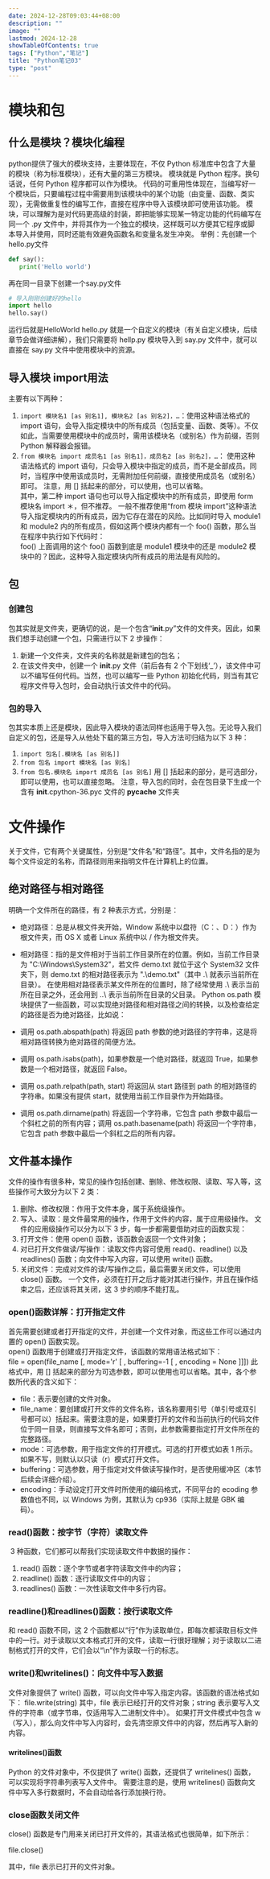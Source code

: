 ```yaml
---
date: 2024-12-28T09:03:44+08:00
description: ""
image: ""
lastmod: 2024-12-28
showTableOfContents: true
tags: ["Python","笔记"]
title: "Python笔记03"
type: "post"
---
```

# 模块和包
## 什么是模块？模块化编程
python提供了强大的模块支持，主要体现在，不仅 Python 标准库中包含了大量的模块（称为标准模块），还有大量的第三方模块。
模块就是 Python 程序。换句话说，任何 Python 程序都可以作为模块。
代码的可重用性体现在，当编写好一个模块后，只要编程过程中需要用到该模块中的某个功能（由变量、函数、类实现），无需做重复性的编写工作，直接在程序中导入该模块即可使用该功能。
模块，可以理解为是对代码更高级的封装，即把能够实现某一特定功能的代码编写在同一个 .py 文件中，并将其作为一个独立的模块，这样既可以方便其它程序或脚本导入并使用，同时还能有效避免函数名和变量名发生冲突。
举例：先创建一个hello.py文件
```python
def say():
   print('Hello world')
```
再在同一目录下创建一个say.py文件
```python
# 导入刚刚创建好的hello
import hello
hello.say()
```
运行后就是HelloWorld
hello.py 就是一个自定义的模块（有关自定义模块，后续章节会做详细讲解），我们只需要将 hellp.py 模块导入到 say.py 文件中，就可以直接在 say.py 文件中使用模块中的资源。

## 导入模块 import用法
主要有以下两种：
1. `import 模块名1 [as 别名1], 模块名2 [as 别名2]，…`：使用这种语法格式的 import 语句，会导入指定模块中的所有成员（包括变量、函数、类等）。不仅如此，当需要使用模块中的成员时，需用该模块名（或别名）作为前缀，否则 Python 解释器会报错。
2. `from 模块名 import 成员名1 [as 别名1]，成员名2 [as 别名2]，…`： 使用这种语法格式的 import 语句，只会导入模块中指定的成员，而不是全部成员。同时，当程序中使用该成员时，无需附加任何前缀，直接使用成员名（或别名）即可。
注意，用 [] 括起来的部分，可以使用，也可以省略。  
其中，第二种 import 语句也可以导入指定模块中的所有成员，即使用 form 模块名 import ＊，但不推荐。
一般不推荐使用“from 模块 import”这种语法导入指定模块内的所有成员，因为它存在潜在的风险。比如同时导入 module1 和 module2 内的所有成员，假如这两个模块内都有一个 foo() 函数，那么当在程序中执行如下代码时：  
foo()
上面调用的这个 foo() 函数到底是 module1 模块中的还是 module2 模块中的？因此，这种导入指定模块内所有成员的用法是有风险的。

## 包
### 创建包
包其实就是文件夹，更确切的说，是一个包含“__init__.py”文件的文件夹。因此，如果我们想手动创建一个包，只需进行以下 2 步操作：
1. 新建一个文件夹，文件夹的名称就是新建包的包名；
2. 在该文件夹中，创建一个 __init__.py 文件（前后各有 2 个下划线‘_’），该文件中可以不编写任何代码。当然，也可以编写一些 Python 初始化代码，则当有其它程序文件导入包时，会自动执行该文件中的代码。
### 包的导入
包其实本质上还是模块，因此导入模块的语法同样也适用于导入包。无论导入我们自定义的包，还是导入从他处下载的第三方包，导入方法可归结为以下 3 种：
1. `import 包名[.模块名 [as 别名]]`
2. `from 包名 import 模块名 [as 别名]`
3. `from 包名.模块名 import 成员名 [as 别名]`
用 [] 括起来的部分，是可选部分，即可以使用，也可以直接忽略。
注意，导入包的同时，会在包目录下生成一个含有 __init__.cpython-36.pyc 文件的 __pycache__ 文件夹

# 文件操作
关于文件，它有两个关键属性，分别是“文件名”和“路径”。其中，文件名指的是为每个文件设定的名称，而路径则用来指明文件在计算机上的位置。
## 绝对路径与相对路径
明确一个文件所在的路径，有 2 种表示方式，分别是：
- 绝对路径：总是从根文件夹开始，Window 系统中以盘符（C：、D：）作为根文件夹，而 OS X 或者 Linux 系统中以 / 作为根文件夹。
- 相对路径：指的是文件相对于当前工作目录所在的位置。例如，当前工作目录为 "C:\Windows\System32"，若文件 demo.txt 就位于这个 System32 文件夹下，则 demo.txt 的相对路径表示为 ".\demo.txt"（其中 .\ 就表示当前所在目录）。
在使用相对路径表示某文件所在的位置时，除了经常使用 .\ 表示当前所在目录之外，还会用到 ..\ 表示当前所在目录的父目录。
Python os.path 模块提供了一些函数，可以实现绝对路径和相对路径之间的转换，以及检查给定的路径是否为绝对路径，比如说：  

- 调用 os.path.abspath(path) 将返回 path 参数的绝对路径的字符串，这是将相对路径转换为绝对路径的简便方法。
- 调用 os.path.isabs(path)，如果参数是一个绝对路径，就返回 True，如果参数是一个相对路径，就返回 False。
- 调用 os.path.relpath(path, start) 将返回从 start 路径到 path 的相对路径的字符串。如果没有提供 start，就使用当前工作目录作为开始路径。
- 调用 os.path.dirname(path) 将返回一个字符串，它包含 path 参数中最后一个斜杠之前的所有内容；调用 os.path.basename(path) 将返回一个字符串，它包含 path 参数中最后一个斜杠之后的所有内容。
## 文件基本操作
文件的操作有很多种，常见的操作包括创建、删除、修改权限、读取、写入等，这些操作可大致分为以下 2 类：

1. 删除、修改权限：作用于文件本身，属于系统级操作。
2. 写入、读取：是文件最常用的操作，作用于文件的内容，属于应用级操作。
文件的应用级操作可以分为以下 3 步，每一步都需要借助对应的函数实现：
1. 打开文件：使用 open() 函数，该函数会返回一个文件对象；
2. 对已打开文件做读/写操作：读取文件内容可使用 read()、readline() 以及 readlines() 函数；向文件中写入内容，可以使用 write() 函数。
3. 关闭文件：完成对文件的读/写操作之后，最后需要关闭文件，可以使用 close() 函数。
一个文件，必须在打开之后才能对其进行操作，并且在操作结束之后，还应该将其关闭，这 3 步的顺序不能打乱。
### open()函数详解：打开指定文件
首先需要创建或者打开指定的文件，并创建一个文件对象，而这些工作可以通过内置的 open() 函数实现。  
open() 函数用于创建或打开指定文件，该函数的常用语法格式如下：  
file = open(file_name [, mode='r' [ , buffering=-1 [ , encoding = None ]]])
此格式中，用 [] 括起来的部分为可选参数，即可以使用也可以省略。其中，各个参数所代表的含义如下：
- file：表示要创建的文件对象。
- file_name：要创建或打开文件的文件名称，该名称要用引号（单引号或双引号都可以）括起来。需要注意的是，如果要打开的文件和当前执行的代码文件位于同一目录，则直接写文件名即可；否则，此参数需要指定打开文件所在的完整路径。
- mode：可选参数，用于指定文件的打开模式。可选的打开模式如表 1 所示。如果不写，则默认以只读（r）模式打开文件。
- buffering：可选参数，用于指定对文件做读写操作时，是否使用缓冲区（本节后续会详细介绍）。
- encoding：手动设定打开文件时所使用的编码格式，不同平台的 ecoding 参数值也不同，以 Windows 为例，其默认为 cp936（实际上就是 GBK 编码）。
### read()函数：按字节（字符）读取文件
 3 种函数，它们都可以帮我们实现读取文件中数据的操作：
1. read() 函数：逐个字节或者字符读取文件中的内容；
2. readline() 函数：逐行读取文件中的内容；
3. readlines() 函数：一次性读取文件中多行内容。
### readline()和readlines()函数：按行读取文件
和 read() 函数不同，这 2 个函数都以“行”作为读取单位，即每次都读取目标文件中的一行。对于读取以文本格式打开的文件，读取一行很好理解；对于读取以二进制格式打开的文件，它们会以“\n”作为读取一行的标志。
###  write()和writelines()：向文件中写入数据
文件对象提供了 write() 函数，可以向文件中写入指定内容。该函数的语法格式如下：
file.write(string)
其中，file 表示已经打开的文件对象；string 表示要写入文件的字符串（或字节串，仅适用写入二进制文件中）。
如果打开文件模式中包含 w（写入），那么向文件中写入内容时，会先清空原文件中的内容，然后再写入新的内容。
####  writelines()函数
Python 的文件对象中，不仅提供了 write() 函数，还提供了 writelines() 函数，可以实现将字符串列表写入文件中。
需要注意的是，使用 writelines() 函数向文件中写入多行数据时，不会自动给各行添加换行符。
### close函数关闭文件
close() 函数是专门用来关闭已打开文件的，其语法格式也很简单，如下所示：  

file.close()

其中，file 表示已打开的文件对象。
